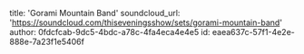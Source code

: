 title: 'Gorami Mountain Band'
soundcloud_url: 'https://soundcloud.com/thiseveningsshow/sets/gorami-mountain-band'
author: 0fdcfcab-9dc5-4bdc-a78c-4fa4eca4e4e5
id: eaea637c-57f1-4e2e-888e-7a23f1e5406f
